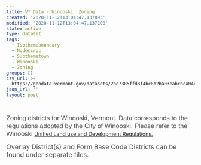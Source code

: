 ```yaml
---
title: VT Data - Winooski  Zoning
created: '2020-11-12T13:04:47.137093'
modified: '2020-11-12T13:04:47.137100'
state: active
type: dataset
tags:
  - Isothemeboundary
  - Nodeccrpc
  - Subthemetown
  - Winooski
  - Zoning
groups: []
csv_url: >-
  https://geodata.vermont.gov/datasets/2be7385ffd3f4bc8b2ba03eabcbca04c_0.csv?outSR=%7B%22latestWkid%22%3A3857%2C%22wkid%22%3A102100%7D
json_url: ''
layout: post

---
```

<div style='text-align:Left;'><p></p><p><span style='font-size:13.0pt; font-family:&quot;Arial&quot;,sans-serif; color:#4C4C4C; background:white;'>Zoning districts for Winooski, Vermont. Data
corresponds to the regulations adopted by the City of Winooski. Please refer to
the Winooski </span><a href='https://www.winooskivt.gov/202/Regulations-and-Ordinances' target='_blank'>Unified Land use and Development Regulations.</a></p>

<p><span style='font-size:13.0pt; color:#4C4C4C;'>Overlay
District(s) and Form Base Code Districts can be found under separate files.</span></p><br /><p></p></div>
